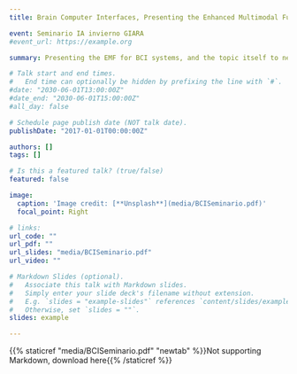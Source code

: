 ```yaml
---
title: Brain Computer Interfaces, Presenting the Enhanced Multimodal Fusion.

event: Seminario IA invierno GIARA
#event_url: https://example.org

summary: Presenting the EMF for BCI systems, and the topic itself to newcomers. 

# Talk start and end times.
#   End time can optionally be hidden by prefixing the line with `#`.
#date: "2030-06-01T13:00:00Z"
#date_end: "2030-06-01T15:00:00Z"
#all_day: false

# Schedule page publish date (NOT talk date).
publishDate: "2017-01-01T00:00:00Z"

authors: []
tags: []

# Is this a featured talk? (true/false)
featured: false

image:
  caption: 'Image credit: [**Unsplash**](media/BCISeminario.pdf)'
  focal_point: Right

# links:
url_code: ""
url_pdf: ""
url_slides: "media/BCISeminario.pdf"
url_video: ""

# Markdown Slides (optional).
#   Associate this talk with Markdown slides.
#   Simply enter your slide deck's filename without extension.
#   E.g. `slides = "example-slides"` references `content/slides/example-slides.md`.
#   Otherwise, set `slides = ""`.
slides: example

---
```


{{% staticref "media/BCISeminario.pdf" "newtab" %}}Not supporting Markdown, download here{{% /staticref %}}
